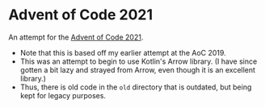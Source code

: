 # Advent of Code 2021

An attempt for the [Advent of Code 2021](https://adventofcode.com/2021/).

* Note that this is based off my earlier attempt at the AoC 2019.
* This was an attempt to begin to use Kotlin's Arrow library. (I have since gotten a bit lazy and strayed from Arrow, even though it is an excellent library.)
* Thus, there is old code in the `old` directory that is outdated, but being kept for legacy purposes.
